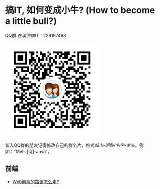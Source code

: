 # 搞IT, 如何变成小牛? (How to become a little bull?)
QQ群 *在澳洲搞IT*：229197498

![alt text][qrcode]

[qrcode]:https://github.com/randomyao22/au-it-faq-for-chinese/blob/master/src/common/images/qrcode.png

新入QQ群的朋友记得修改自己的群名片，格式*城市-昵称/名字-专业*。例如：“Mel-小明-Java”。

## 前端

* [Web前端的路该怎么走?](https://www.zhihu.com/question/34388831)
